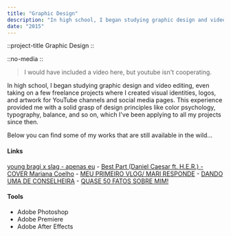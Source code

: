 ```yaml
---
title: "Graphic Design"
description: "In high school, I began studying graphic design and video editing, even taking on a few freelance projects where I created visual identities, logos, and artwork for YouTube channels and social media pages."
date: "2015"
---
```


::project-title
Graphic Design
::

::no-media
::

>I would have included a video here, but youtube isn't cooperating.

In high school, I began studying graphic design and video editing, even taking on a few freelance projects where I created visual identities, logos, and artwork for YouTube channels and social media pages. This experience provided me with a solid grasp of design principles like color psychology, typography, balance, and so on, which I've been applying to all my projects since then.

Below you can find some of my works that are still available in the wild...

#### Links

[young bragi x slag - apenas eu](https://www.youtube.com/watch?v=mjTTIlpIbg4) - [Best Part (Daniel Caesar ft. H.E.R.) - COVER Mariana Coelho](https://www.youtube.com/watch?v=OYDhGj6FH5g) - [MEU PRIMEIRO VLOG/ MARI RESPONDE](https://www.youtube.com/watch?v=iLubku1d93Y) - [DANDO UMA DE CONSELHEIRA](https://www.youtube.com/watch?v=DfuMBxI2rQE) - [QUASE 50 FATOS SOBRE MIM!](https://www.youtube.com/watch?v=latwjS0Vw0E)

#### Tools
- Adobe Photoshop
- Adobe Premiere
- Adobe After Effects
